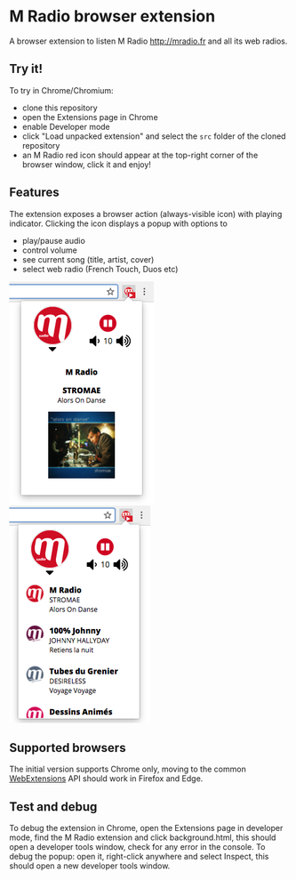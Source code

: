 # M Radio browser extension
A browser extension to listen M Radio http://mradio.fr and all its web radios.

## Try it!
To try in Chrome/Chromium:
- clone this repository
- open the Extensions page in Chrome
- enable Developer mode
- click "Load unpacked extension" and select the `src` folder of the cloned repository
- an M Radio red icon should appear at the top-right corner of the browser window, click it and enjoy!

## Features
The extension exposes a browser action (always-visible icon) with playing indicator. Clicking the icon displays a popup with options to
- play/pause audio
- control volume
- see current song (title, artist, cover)
- select web radio (French Touch, Duos etc)

![Current radio](doc/current-radio.png) ![Radio selector](doc/radio-selector.png)

## Supported browsers
The initial version supports Chrome only, moving to the common [WebExtensions](https://developer.mozilla.org/en-US/Add-ons/WebExtensions) API should work in Firefox and Edge.

## Test and debug
To debug the extension in Chrome, open the Extensions page in developer mode, find the M Radio extension and click background.html, this should open a developer tools window, check for any error in the console. To debug the popup: open it, right-click anywhere and select Inspect, this should open a new developer tools window.
